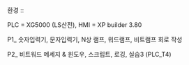 환경 ::

PLC = XG5000 (LS산전), HMI = XP builder 3.80


P1_ 숫자입력기, 문자입력기, N상 램프, 워드램프, 비트램프 회로 작성


P2_ 비트워드 메세지 & 윈도우, 스크립트, 로깅, 실습3 (PLC_T4)
